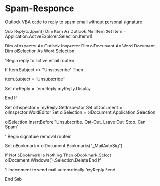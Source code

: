 # Spam-Responce
Outlook VBA code to reply to spam email without personal signature

Sub ReplytoSpam()
Dim Item As Outlook.MailItem
Set Item = Application.ActiveExplorer.Selection.Item(1)

Dim olInspector As Outlook.Inspector
Dim olDocument As Word.Document
Dim olSelection As Word.Selection

'Begin reply to active email routein

If Item.Subject <> "Unsubscribe" Then

Item.Subject = "Unsubscribe"

Set myReply = Item.Reply
myReply.Display

End If

Set olInspector = myReply.GetInspector
Set olDocument = olInspector.WordEditor
Set olSelection = olDocument.Application.Selection

olSelection.InsertBefore "Unsubscribe, Opt-Out, Leave Out, Stop, Can Spam"
                                              
' Begin signature removal routein

Set oBookmark = olDocument.Bookmarks("_MailAutoSig")

If Not oBookmark Is Nothing Then
   oBookmark.Select
   olDocument.Windows(1).Selection.Delete
End If

'Uncomment to send mail automatically
'myReply.Send

End Sub
